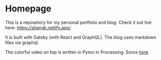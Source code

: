 # Homepage
This is a reposetory for my personal portfolio and blog. Check it out live here: https://stiangk.netlify.app/

It is built with Gatsby (with React and GraphQL). The blog uses markdown files via graphql. 

The colorful video on top is written in Pyton in Processing. Sorce [here](https://github.com/mountwebs/generative-drawings/blob/master/src/perlin-color.pyde).
